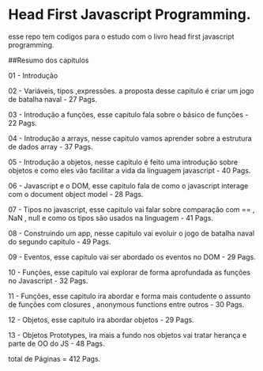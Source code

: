 # Head First Javascript Programming.

esse repo tem codigos para o estudo com o livro head first javascript programming.

##Resumo dos capitulos

01 - Introdução

02 - Variáveis, tipos ,expressões. a proposta desse capitulo é criar um jogo de batalha naval - 27 Pags.

03 - Introdução a funções, esse capitulo fala sobre o básico de funções - 22 Pags.

04 - Introdução a arrays, nesse capitulo vamos aprender sobre a estrutura de dados array - 37 Pags.

05 - Introdução a objetos, nesse capitulo é feito uma introdução sobre objetos e como eles vão facilitar a vida da linguagem javascript - 40 Pags.

06 - Javascript e o DOM, esse capitulo fala de como o javascript interage com o document object model - 28 Pags.

07 - Tipos no javascript, esse capitulo vai falar sobre comparação com == , NaN , null e como os tipos são usados na linguagem - 41 Pags.

08 - Construindo um app, nesse capitulo vai evoluir o jogo de batalha naval do segundo capitulo - 49 Pags.

09 - Eventos, esse capitulo vai ser abordado os eventos no DOM - 29 Pags.

10 - Funções, esse capitulo vai explorar de forma aprofundada as funções no Javascript - 32 Pags.

11 - Funções, esse capitulo ira abordar e forma mais contudente o assunto de funções com closures , anonymous functions entre outros - 30 Pags.

12 - Objetos, esse capitulo ira abordar objetos - 29 Pags.

13 - Objetos Prototypes, ira mais a fundo nos objetos vai tratar herança e parte de OO do JS - 48 Pags.

total de Páginas = 412 Pags.